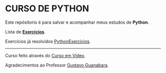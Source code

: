 # CURSO DE PYTHON

Este repósitorio é para salvar e acompanhar meus estudos de **Python**.

Lista de **[Exercícios](./lista-exercicios.md)**.

Exercícios já resolvidos [PythonExercícios](./PythonExercícios).

---

Curso feito através do [Curso em Vídeo](https://www.youtube.com/CursoemV%C3%ADdeo).

Agradecimentos ao Professor [Gustavo Guanabara](https://github.com/gustavoguanabara). 
